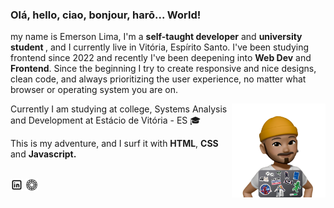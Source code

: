 <h3>Olá, hello, ciao, bonjour, harō... World!</h3>

my name is Emerson Lima, I'm a <strong>self-taught developer</strong>  and  <strong>university student </strong>, and I currently live in Vitória, Espírito Santo. I've been studying frontend since 2022 and recently I've been deepening into <strong>Web Dev</strong> and <strong>Frontend</strong>. Since the beginning I try to create responsive and nice designs, clean code, and always prioritizing the user experience, no matter what browser or operating system you are on. 

<img align="right" alt="Emerson, avatar atrás do laptop" src="./thats me.png" width="150">

Currently I am studying at college, Systems Analysis and Development at Estácio de Vitória - ES 🎓

This is my adventure, and I surf it with <strong>HTML</strong>, <strong>CSS</strong> and <strong>Javascript.</strong><br><br>

<p align="left"><a target="_blank" href="https://www.linkedin.com/in/emerson-lima-94247822b/" title="LinkedIn"><img alt="LinkedIn's Logo" height="20" src="./brand-linkedin.png"></a> <a target="_blank" href="https://vsco.co/dimitrlims/gallery" title="VSCO"><img alt="VSCO Logo" height="20" src="./brand-vsco.png"></p>

